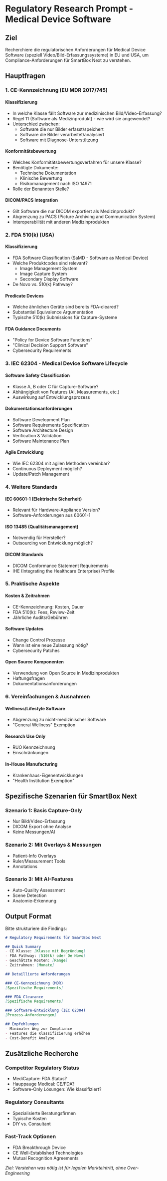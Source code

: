 # Regulatory Research Prompt - Medical Device Software

## Ziel
Recherchiere die regulatorischen Anforderungen für Medical Device Software (speziell Video/Bild-Erfassungssysteme) in EU und USA, um Compliance-Anforderungen für SmartBox Next zu verstehen.

## Hauptfragen

### 1. CE-Kennzeichnung (EU MDR 2017/745)

#### Klassifizierung
- In welche Klasse fällt Software zur medizinischen Bild/Video-Erfassung?
- Regel 11 (Software als Medizinprodukt) - wie wird sie angewendet?
- Unterschied zwischen:
  - Software die nur Bilder erfasst/speichert
  - Software die Bilder verarbeitet/analysiert
  - Software mit Diagnose-Unterstützung

#### Konformitätsbewertung
- Welches Konformitätsbewertungsverfahren für unsere Klasse?
- Benötigte Dokumente:
  - Technische Dokumentation
  - Klinische Bewertung
  - Risikomanagement nach ISO 14971
- Rolle der Benannten Stelle?

#### DICOM/PACS Integration
- Gilt Software die nur DICOM exportiert als Medizinprodukt?
- Abgrenzung zu PACS (Picture Archiving and Communication System)
- Interoperabilität mit anderen Medizinprodukten

### 2. FDA 510(k) (USA)

#### Klassifizierung
- FDA Software Classification (SaMD - Software as Medical Device)
- Welche Produktcodes sind relevant?
  - Image Management System
  - Image Capture System
  - Secondary Display Software
- De Novo vs. 510(k) Pathway?

#### Predicate Devices
- Welche ähnlichen Geräte sind bereits FDA-cleared?
- Substantial Equivalence Argumentation
- Typische 510(k) Submissions für Capture-Systeme

#### FDA Guidance Documents
- "Policy for Device Software Functions"
- "Clinical Decision Support Software"
- Cybersecurity Requirements

### 3. IEC 62304 - Medical Device Software Lifecycle

#### Software Safety Classification
- Klasse A, B oder C für Capture-Software?
- Abhängigkeit von Features (AI, Measurements, etc.)
- Auswirkung auf Entwicklungsprozess

#### Dokumentationsanforderungen
- Software Development Plan
- Software Requirements Specification
- Software Architecture Design
- Verification & Validation
- Software Maintenance Plan

#### Agile Entwicklung
- Wie IEC 62304 mit agilen Methoden vereinbar?
- Continuous Deployment möglich?
- Update/Patch Management

### 4. Weitere Standards

#### IEC 60601-1 (Elektrische Sicherheit)
- Relevant für Hardware-Appliance Version?
- Software-Anforderungen aus 60601-1

#### ISO 13485 (Qualitätsmanagement)
- Notwendig für Hersteller?
- Outsourcing von Entwicklung möglich?

#### DICOM Standards
- DICOM Conformance Statement Requirements
- IHE (Integrating the Healthcare Enterprise) Profile

### 5. Praktische Aspekte

#### Kosten & Zeitrahmen
- CE-Kennzeichnung: Kosten, Dauer
- FDA 510(k): Fees, Review-Zeit
- Jährliche Audits/Gebühren

#### Software Updates
- Change Control Prozesse
- Wann ist eine neue Zulassung nötig?
- Cybersecurity Patches

#### Open Source Komponenten
- Verwendung von Open Source in Medizinprodukten
- Haftungsfragen
- Dokumentationsanforderungen

### 6. Vereinfachungen & Ausnahmen

#### Wellness/Lifestyle Software
- Abgrenzung zu nicht-medizinischer Software
- "General Wellness" Exemption

#### Research Use Only
- RUO Kennzeichnung
- Einschränkungen

#### In-House Manufacturing
- Krankenhaus-Eigenentwicklungen
- "Health Institution Exemption"

## Spezifische Szenarien für SmartBox Next

### Szenario 1: Basis Capture-Only
- Nur Bild/Video-Erfassung
- DICOM Export ohne Analyse
- Keine Messungen/AI

### Szenario 2: Mit Overlays & Messungen
- Patient-Info Overlays
- Ruler/Measurement Tools
- Annotations

### Szenario 3: Mit AI-Features
- Auto-Quality Assessment
- Scene Detection
- Anatomie-Erkennung

## Output Format

Bitte strukturiere die Findings:

```markdown
# Regulatory Requirements für SmartBox Next

## Quick Summary
- CE Klasse: [Klasse mit Begründung]
- FDA Pathway: [510(k) oder De Novo]
- Geschätzte Kosten: [Range]
- Zeitrahmen: [Monate]

## Detaillierte Anforderungen

### CE-Kennzeichnung (MDR)
[Spezifische Requirements]

### FDA Clearance
[Spezifische Requirements]

### Software-Entwicklung (IEC 62304)
[Prozess-Anforderungen]

## Empfehlungen
- Minimaler Weg zur Compliance
- Features die Klassifizierung erhöhen
- Cost-Benefit Analyse
```

## Zusätzliche Recherche

### Competitor Regulatory Status
- MediCapture: FDA Status?
- Hauppauge Medical: CE/FDA?
- Software-Only Lösungen: Wie klassifiziert?

### Regulatory Consultants
- Spezialisierte Beratungsfirmen
- Typische Kosten
- DIY vs. Consultant

### Fast-Track Optionen
- FDA Breakthrough Device
- CE Well-Established Technologies
- Mutual Recognition Agreements

*Ziel: Verstehen was nötig ist für legalen Markteintritt, ohne Over-Engineering*